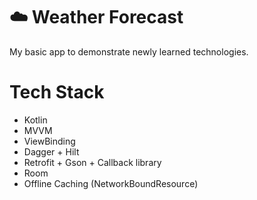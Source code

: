 # ☁️ Weather Forecast
 My basic app to demonstrate newly learned technologies.
 
 # Tech Stack
 
 * Kotlin
 * MVVM 
 * ViewBinding
 * Dagger + Hilt
 * Retrofit + Gson + Callback library
 * Room
 * Offline Caching (NetworkBoundResource)
